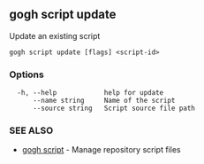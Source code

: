 ## gogh script update

Update an existing script

```
gogh script update [flags] <script-id>
```

### Options

```
  -h, --help            help for update
      --name string     Name of the script
      --source string   Script source file path
```

### SEE ALSO

* [gogh script](gogh_script.md)	 - Manage repository script files

